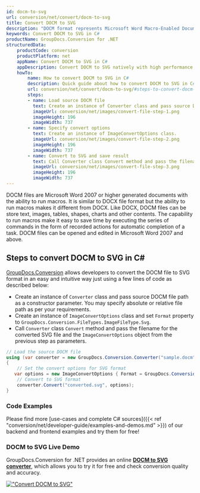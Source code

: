 ```yaml
---
id: docm-to-svg
url: conversion/net/convert/docm-to-svg
title: Convert DOCM to SVG
description: "DOCM format represents Microsoft Word Macro-Enabled Document with .docm extension. Learn how to convert DOCM to SVG file programmatically in C# language using GroupDocs.Conversion for .NET library."
keywords: Convert DOCM to SVG in C#
productName: GroupDocs.Conversion for .NET
structuredData:
    productCode: conversion
    productPlatform: net
    appName: Convert DOCM to SVG in C#
    appDescription: Convert DOCM to SVG natively with high performance using C# language and server side GroupDocs.Conversion for .NET APIs, without the use of any software like Microsoft or Open Office.
    howTo:
        name: How to convert DOCM to SVG in C# 
        description: Quick guide about how to convert DOCM to SVG in C# with high performance and accuracy.
        url: conversion/net/convert/docm-to-svg/#steps-to-convert-docm-to-svg-in-c
        steps:
        - name: Load source DOCM file 
          text: Create an instance of Converter class and pass source DOCM file path as a constructor parameter. You may specify absolute or relative file path as per your requirements. 
          imageUrl: conversion/net/images/convert-file-step-1.png
          imageHeight: 196
          imageWidth: 737
        - name: Specify convert options 
          text: Create an instance of ImageConvertOptions class.
          imageUrl: conversion/net/images/convert-file-step-2.png
          imageHeight: 196
          imageWidth: 737
        - name: Convert to SVG and save result 
          text: Call Converter class Convert method and pass the filename for the converted HTML file and the ImageConvertOptions object from the previous step as parameters.
          imageUrl: conversion/net/images/convert-file-step-3.png
          imageHeight: 196
          imageWidth: 737
---
```


DOCM files are Microsoft Word 2007 or higher generated documents with the ability to run macros. It is similar to DOCX file format but the ability to run macros makes it different from DOCX. Like DOCX, DOCM files can be store text, images, tables, shapes, charts and other contents. The capability to run macros make it easy to save time by executing the series of commands in the form of recorded actions for automatic completion of a task. DOCM files can be opened and edited in Microsoft Word 2007 and above.

## Steps to convert DOCM to SVG in C#

[GroupDocs.Conversion](https://products.groupdocs.com/conversion/net) allows developers to convert the DOCM file to SVG format in an easy and intuitive way just using a few lines of code as described below:

* Create an instance of `Converter` class and pass source DOCM file path as a constructor parameter. You may specify absolute or relative file path as per your requirements. 
* Create an instance of `ImageConvertOptions` class and set `Format` property to `GroupDocs.Conversion.FileTypes.ImageFileType.Svg`.
* Call `Converter` class `Convert` method and pass the filename for the converted SVG file and the `ImageConvertOptions` object from the previous step as parameters.

```csharp
// Load the source DOCM file
using (var converter = new GroupDocs.Conversion.Converter("sample.docm"))
{
    // Set the convert options for SVG format
   var options = new ImageConvertOptions { Format = GroupDocs.Conversion.FileTypes.ImageFileType.Svg };
    // Convert to SVG format
    converter.Convert("converted.svg", options);
}
```

### Code Examples

Please find more [use-cases and complete C# sources]({{< ref "conversion/net/developer-guide/examples-and-demos.md" >}}) of our backend and frontend examples and try them for free!

### DOCM to SVG Live Demo

GroupDocs.Conversion for .NET provides an online [**DOCM to SVG converter**](https://products.groupdocs.app/conversion/docm-to-svg), which allows you to try it for free and check conversion quality and accuracy.

[!["Convert DOCM to SVG"](conversion/net/images/convert-to-svg/convert-docm-to-svg.png)](https://products.groupdocs.app/conversion/docm-to-svg)
